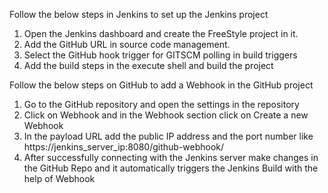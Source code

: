 Follow the below steps in Jenkins to set up the Jenkins project


1. Open the Jenkins dashboard and create the FreeStyle project in it.
2. Add the GitHub URL in source code management.
3. Select the GitHub hook trigger for GITSCM polling in build triggers
4. Add the build steps in the execute shell and build the project


Follow the below steps on GitHub to add a Webhook in the GitHub project

1. Go to the GitHub repository and open the settings in the repository
2. Click on Webhook and in the Webhook section click on Create a new Webhook
3. In the payload URL add the public IP address and the port number like https://jenkins_server_ip:8080/github-webhook/
4. After successfully connecting with the Jenkins server make changes in the GitHub Repo and it automatically triggers
   the Jenkins Build with the help of Webhook



